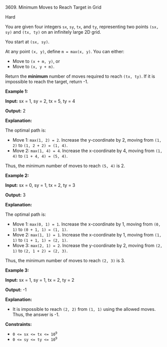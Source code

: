 3609\. Minimum Moves to Reach Target in Grid

Hard

You are given four integers `sx`, `sy`, `tx`, and `ty`, representing two points `(sx, sy)` and `(tx, ty)` on an infinitely large 2D grid.

You start at `(sx, sy)`.

At any point `(x, y)`, define `m = max(x, y)`. You can either:

*   Move to `(x + m, y)`, or
*   Move to `(x, y + m)`.

Return the **minimum** number of moves required to reach `(tx, ty)`. If it is impossible to reach the target, return -1.

**Example 1:**

**Input:** sx = 1, sy = 2, tx = 5, ty = 4

**Output:** 2

**Explanation:**

The optimal path is:

*   Move 1: `max(1, 2) = 2`. Increase the y-coordinate by 2, moving from `(1, 2)` to `(1, 2 + 2) = (1, 4)`.
*   Move 2: `max(1, 4) = 4`. Increase the x-coordinate by 4, moving from `(1, 4)` to `(1 + 4, 4) = (5, 4)`.

Thus, the minimum number of moves to reach `(5, 4)` is 2.

**Example 2:**

**Input:** sx = 0, sy = 1, tx = 2, ty = 3

**Output:** 3

**Explanation:**

The optimal path is:

*   Move 1: `max(0, 1) = 1`. Increase the x-coordinate by 1, moving from `(0, 1)` to `(0 + 1, 1) = (1, 1)`.
*   Move 2: `max(1, 1) = 1`. Increase the x-coordinate by 1, moving from `(1, 1)` to `(1 + 1, 1) = (2, 1)`.
*   Move 3: `max(2, 1) = 2`. Increase the y-coordinate by 2, moving from `(2, 1)` to `(2, 1 + 2) = (2, 3)`.

Thus, the minimum number of moves to reach `(2, 3)` is 3.

**Example 3:**

**Input:** sx = 1, sy = 1, tx = 2, ty = 2

**Output:** \-1

**Explanation:**

*   It is impossible to reach `(2, 2)` from `(1, 1)` using the allowed moves. Thus, the answer is -1.

**Constraints:**

*   <code>0 <= sx <= tx <= 10<sup>9</sup></code>
*   <code>0 <= sy <= ty <= 10<sup>9</sup></code>